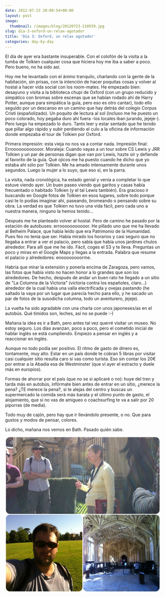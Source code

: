 ```yaml
---
date: 2012-07-23 20:09:54+00:00
layout: post
image:
  thumbnail: /images/blog/20120723-210559.jpg
slug: dia-3-oxford-un-relax-agotador
title: 'Día 3: Oxford, un relax agotador'
categories: day-by-day
---
```


El día de ayer era bastante insuperable. Con el colofón de la visita a la tumba de Tolkien cualquier cosa que hiciera hoy me iba a saber a poco. Pero bueno, no ha sido así.

Hoy me he levantado con el ánimo tranquilo, charlando con la gente de la habitación, sin prisas, con la intención de hacer poquitas cosas y volver al hostal a hacer vida social con los room-mates. He empezado bien: desayuno y visita a la biblioteca chupi de Oxford (con un grupo reducido y simpático con bromas sobre escenas que se habían rodado ahí de Harry Potter, aunque para simpática la guía, pero eso es otro cantar), todo ello seguido por un descanso en un camino que hay detrás del colegio Corpus Cristi (españolizado). Un poquito de lectura al sol (incluso me he puesto un poco colorado, hoy pegaba duro ahí fuera -los locales iban jurando, jejeje-). Pero luego ha empezado lo duro. Tanto leer y estar sentado que he tenido que pillar algo rápido y subir perdiendo el culo a la oficina de información donde empezaba el tour de Tolkien por Oxford.

Primera impresión: esta vieja no nos va a contar nada. Impresión final: Erroooooooooooor. Moraleja: Cuando vayas a un tour sobre CS Lewis y JRR Tolkien y un par de personas digan que van por Lewis, hazte oír y defiende al favorito de la guía. Qué ojicos me ha puesto cuando he dicho que yo estaba ahí sólo por Tolkien. Me ha amado intensamente durante unos segundos. Luego la mujer a lo suyo, que eso sí, en la parra.

La visita, nada cronológica, ha estado genial y venía a completar lo que estuve viendo ayer. Un buen paseo viendo qué garitos y casas había frecuentado o habitado Tolkien (y el tal Lewis también). Era gracioso ir buscando en Google fotos de Tolkien en esos lugares, sobre todo porque casi te lo podías imaginar ahí, paseando, bromeando o pensando sobre su obra. La verdad es que Tolkien no tuvo una vida fácil, pero cada uno a nuestra manera, ninguno la hemos tenido...

Después me he planteado volver al hostal. Pero de camino he pasado por la estación de autobuses: errooooooooooor. He pillado uno que me ha llevado al Belheim Palace, que había leído que era Patrimonio de la Humanidad. Pues feo no tenia que ser. Había mirado los horarios y casi seguro que no llegaba a entrar a ver el palacio, pero sabía que había unos jardines chulos alrededor. Para allí que me he ido. Fácil, coges el S3 y te lleva. Preguntas un poco y miras en el Google Maps y llegas a la entrada. Palabra que resume el palacio y alrededores: enoooooooorme.

Habría que mirar la extensión y ponerla encima de Zaragoza, pero vamos, las fotos que había visto no hacen honor a lo grandes que son los alrededores. De hecho, después de andar un buen rato he llegado a un sitio de "La Columna de la Victoria" (victoria contra los españoles, claro...) alrededor de la cual había una valla electrificada y ovejas pastando (he saltado la vaya por un lugar que parecía hecho para ello, y he sacado un par de fotos de la susodicha columna, todo un aventurero, jejeje).

La vuelta ha sido agradable con una charla con unos japoneses/as en el autobús. Qué tímidos son, leches, así no se puede :-)

Mañana la idea es ir a Bath, pero antes tal vez querré visitar un museo. No estoy seguro. Los días avanzan, poco a poco, pero el cometido inicial de hablar inglés se está cumpliendo. Empiezo a pensar en inglés y a reaccionar en inglés.

Aunque no todo podía ser positivo. El ritmo de gasto de dinero es, tontamente, muy alto. Estar en un país donde te cobran 5 libras por visitar casi cualquier sitio resulta caro si vas como turista. Eso sin contar los 20€ por entrar a la Abadía esa de Westminster (que vi ayer el estracto y duele más en europios).

Formas de ahorrar por el país (que no se si aplicaré o no): huye del tren y tarda más en autobús, infórmate bien antes de entrar en un sitio, ¿merece la pena? ¿TE merece la pena?, si te alejas del centro y buscas un supermercado la comida será más barata y el último punto de gasto, el alojamiento, que si no vas de amigueo o coachsurfing te va a salir por 20 piporras (de media).

Todo muy de cajón, pero hay que ir llevándolo presente, o no. Que para gustos y modos de pensar, colores.

Lo dicho, mañana nos vemos en Bath. Pasado quién sabe.

[![20120723-210559.jpg](/images/blog/20120723-210559.jpg)](/images/blog/20120723-210559.jpg)

